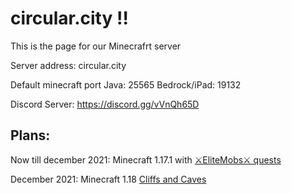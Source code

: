 # circular.city !!

This is the page for our Minecrafrt server

Server address: circular.city

Default minecraft port
Java: 25565
Bedrock/iPad: 19132

Discord Server: https://discord.gg/vVnQh65D

## Plans:

Now till december 2021: Minecraft 1.17.1 with [⚔EliteMobs⚔ quests](https://www.spigotmc.org/resources/%E2%9A%94elitemobs%E2%9A%94.40090/)

December 2021: Minecraft 1.18 [Cliffs and Caves](https://help.minecraft.net/hc/en-us/articles/360059400852-Minecraft-Caves-Cliffs-Update-FAQ)

